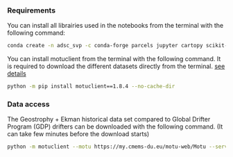 ### Requirements

You can install all librairies used in the notebooks from the terminal with the following command:

```bash
conda create -n adsc_svp -c conda-forge parcels jupyter cartopy scikit-learn seaborn
```

You can install motuclient from the terminal with the following command. It is required to download the different datasets directly from the terminal. [see details](https://help.marine.copernicus.eu/en/articles/4796533-what-are-the-motu-apis)

```bash
python -m pip install motuclient==1.8.4 --no-cache-dir
```

### Data access

The Geostrophy + Ekman historical data set compared to Global Drifter Program (GDP) drifters can be downloaded with the following command. (It can take few minutes before the download starts)

```bash
python -m motuclient --motu https://my.cmems-du.eu/motu-web/Motu --service-id MULTIOBS_GLO_PHY_REP_015_004-TDS --product-id dataset-uv-rep-hourly --longitude-min -49 --longitude-max -41 --latitude-min 59 --latitude-max 62 --date-min "1993-01-01 00:00:00" --date-max "2021-12-31 21:00:00" --depth-min 15 --depth-max 15 --variable uo --variable vo --out-dir ./data/ --out-name geo_ekman_gdp --user <USERNAME> --pwd <PASSWORD>
```